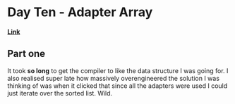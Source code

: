 # Day Ten - Adapter Array

[**Link**](https://adventofcode.com/2020/day/10)

## Part one

It took **so long** to get the compiler to like the data structure I was going for.
I also realised super late how massively overengineered the solution I was thinking of was when it clicked that since all the adapters were used I could just iterate over the sorted list.
Wild.
